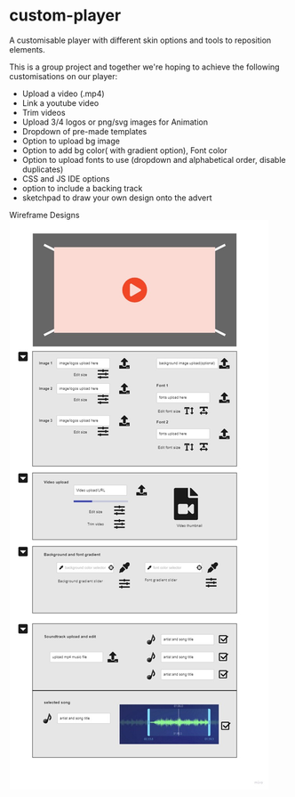 # custom-player
A customisable player with different skin options and tools to reposition elements.

This is a group project and together we're hoping to achieve the following customisations on our player:

- Upload a video (.mp4)
- Link a youtube video
- Trim videos
- Upload 3/4 logos or png/svg images for Animation
- Dropdown of pre-made templates
- Option to upload bg image
- Option to add bg color( with gradient option), Font color
- Option to upload fonts to use (dropdown and alphabetical order, disable duplicates)
- CSS and JS IDE options
- option to include a backing track 
- sketchpad to draw your own design onto the advert

Wireframe Designs
![wireframe designs](/public/CFG%20-%20Browser.jpg)